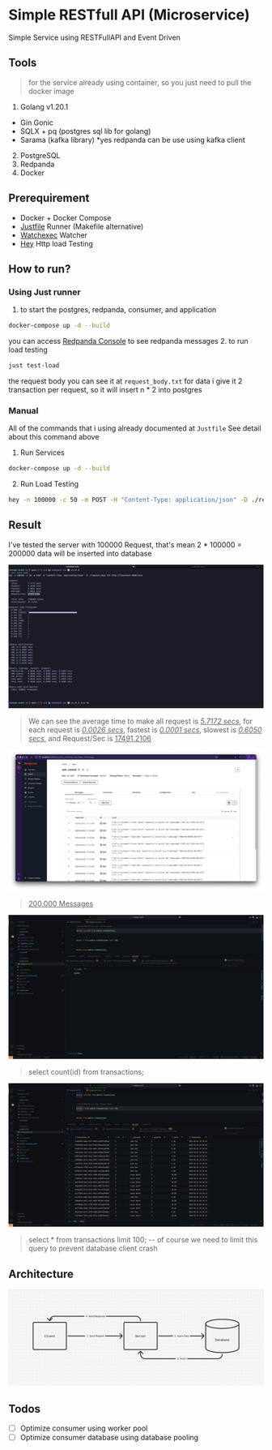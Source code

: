 # Simple RESTfull API (Microservice)

Simple Service using RESTFullAPI and Event Driven

## Tools
> for the service already using container, so you just need to pull the docker image

1. Golang v1.20.1
  - Gin Gonic
  - SQLX + pq (postgres sql lib for golang)
  - Sarama (kafka library) *yes redpanda can be use using kafka client
2. PostgreSQL
3. Redpanda
4. Docker

## Prerequirement

- Docker + Docker Compose
- [Justfile](https://github.com/casey/just) Runner (Makefile alternative)
- [Watchexec](https://github.com/watchexec/watchexec) Watcher
- [Hey](https://github.com/rakyll/hey) Http load Testing

## How to run?

### Using Just runner

1. to start the postgres, redpanda, consumer, and application
```sh
docker-compose up -d --build
```
you can access [Redpanda Console](http://localhost:8080/overview) to see redpanda messages
2. to run load testing
```sh
just test-load
```
the request body you can see it at `request_body.txt` for data i give it 2 transaction per request, so it will insert n * 2 into postgres

### Manual

All of the commands that i using already documented at `Justfile`
See detail about this command above

1. Run Services
```sh
docker-compose up -d --build
```

2. Run Load Testing
```sh
hey -n 100000 -c 50 -m POST -H "Content-Type: application/json" -D ./request_body.txt http://localhost:8000/save
```

## Result

I've tested the server with 100000 Request, that's mean 2 * 100000 = 200000 data will be inserted into database

![Load Testing](/assets/load_test.png)
> We can see the average time to make all request is <ins>*5.7172 secs*</ins>, for each request is <ins>*0.0026 secs*</ins>, fastest is <ins>*0.0001 secs*</ins>, slowest is <ins>*0.6050 secs*</ins>, and Request/Sec is <ins>17491.2106</ins>

![Redpanda Console](/assets/redpanda_console.png)
> <ins>200,000 Messages</ins>

![Database Count](/assets/database_1.png)
> select count(id) from transactions;

![Database Count](/assets/database_2.png)
> select * from transactions limit 100; -- of course we need to limit this query to prevent database client crash

## Architecture

![Architecture Diagram](/assets/architecture.png)

## Todos

- [ ] Optimize consumer using worker pool
- [ ] Optimize consumer database using database pooling